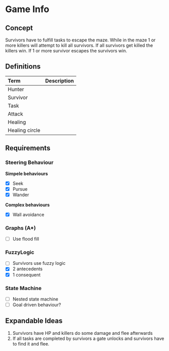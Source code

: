 # Game Info
## Concept
Survivors have to fulfill tasks to escape the maze.
While in the maze 1 or more killers will attempt to kill all survivors.
If all survivors get killed the killers win.
If 1 or more survivor escapes the survivors win.

## Definitions

| Term | Description |
|:--|:--|
| Hunter | |
| Survivor | |
| Task | |
| Attack | |
| Healing | |
| Healing circle | |

## Requirements
### Steering Behaviour
**Simpele behaviours**
- [x] Seek
- [x] Pursue
- [x] Wander

**Complex behaviours**
- [x] Wall avoidance

### Graphs (A*)
- [ ] Use flood fill

### FuzzyLogic
- [ ] Survivors use fuzzy logic
- [x] 2 antecedents
- [x] 1 consequent

### State Machine
 - [ ] Nested state machine
 - [ ] Goal driven behaviour?

## Expandable Ideas
1. Survivors have HP and killers do some damage and flee afterwards
2. If all tasks are completed by survivors a gate unlocks and survivors have to find it and flee.